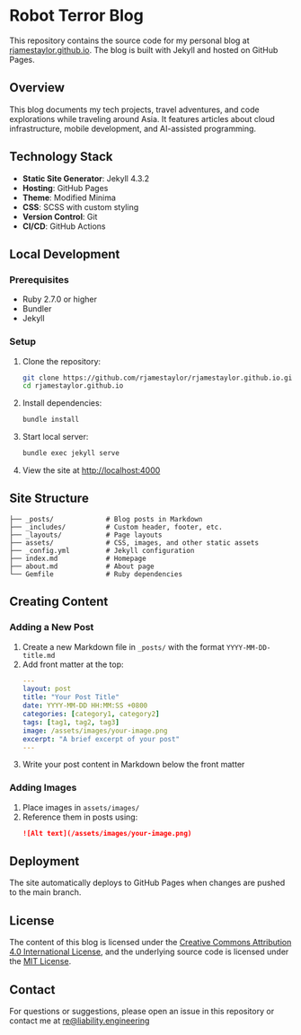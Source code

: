 # Robot Terror Blog

This repository contains the source code for my personal blog at [rjamestaylor.github.io](https://rjamestaylor.github.io). The blog is built with Jekyll and hosted on GitHub Pages.

## Overview

This blog documents my tech projects, travel adventures, and code explorations while traveling around Asia. It features articles about cloud infrastructure, mobile development, and AI-assisted programming.

## Technology Stack

- **Static Site Generator**: Jekyll 4.3.2
- **Hosting**: GitHub Pages
- **Theme**: Modified Minima
- **CSS**: SCSS with custom styling
- **Version Control**: Git
- **CI/CD**: GitHub Actions

## Local Development

### Prerequisites

- Ruby 2.7.0 or higher
- Bundler
- Jekyll

### Setup

1. Clone the repository:
   ```bash
   git clone https://github.com/rjamestaylor/rjamestaylor.github.io.git
   cd rjamestaylor.github.io
   ```

2. Install dependencies:
   ```bash
   bundle install
   ```

3. Start local server:
   ```bash
   bundle exec jekyll serve
   ```

4. View the site at [http://localhost:4000](http://localhost:4000)

## Site Structure

```
├── _posts/             # Blog posts in Markdown
├── _includes/          # Custom header, footer, etc.
├── _layouts/           # Page layouts
├── assets/             # CSS, images, and other static assets
├── _config.yml         # Jekyll configuration
├── index.md            # Homepage
├── about.md            # About page
└── Gemfile             # Ruby dependencies
```

## Creating Content

### Adding a New Post

1. Create a new Markdown file in `_posts/` with the format `YYYY-MM-DD-title.md`
2. Add front matter at the top:
   ```yaml
   ---
   layout: post
   title: "Your Post Title"
   date: YYYY-MM-DD HH:MM:SS +0800
   categories: [category1, category2]
   tags: [tag1, tag2, tag3]
   image: /assets/images/your-image.png
   excerpt: "A brief excerpt of your post"
   ---
   ```
3. Write your post content in Markdown below the front matter

### Adding Images

1. Place images in `assets/images/`
2. Reference them in posts using:
   ```markdown
   ![Alt text](/assets/images/your-image.png)
   ```

## Deployment

The site automatically deploys to GitHub Pages when changes are pushed to the main branch.

## License

The content of this blog is licensed under the [Creative Commons Attribution 4.0 International License](https://creativecommons.org/licenses/by/4.0/), and the underlying source code is licensed under the [MIT License](https://opensource.org/licenses/MIT).

## Contact

For questions or suggestions, please open an issue in this repository or contact me at re@liability.engineering